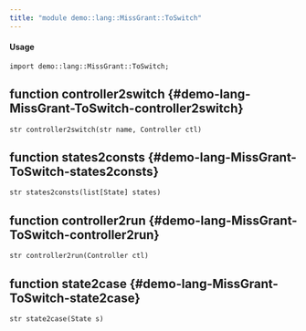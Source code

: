 ```yaml
---
title: "module demo::lang::MissGrant::ToSwitch"
---
```


#### Usage

`import demo::lang::MissGrant::ToSwitch;`


## function controller2switch {#demo-lang-MissGrant-ToSwitch-controller2switch}

```rascal
str controller2switch(str name, Controller ctl)

```

## function states2consts {#demo-lang-MissGrant-ToSwitch-states2consts}

```rascal
str states2consts(list[State] states)

```

## function controller2run {#demo-lang-MissGrant-ToSwitch-controller2run}

```rascal
str controller2run(Controller ctl)

```

## function state2case {#demo-lang-MissGrant-ToSwitch-state2case}

```rascal
str state2case(State s)

```

